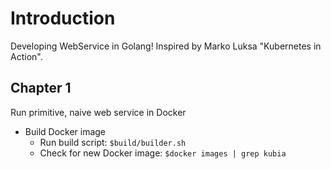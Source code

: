 # Introduction 

Developing WebService in Golang! Inspired by Marko Luksa "Kubernetes in Action".

## Chapter 1

Run primitive, naive web service in Docker

- Build Docker  image
  - Run build script: `$build/builder.sh`
  - Check for new Docker image: `$docker images | grep kubia`

